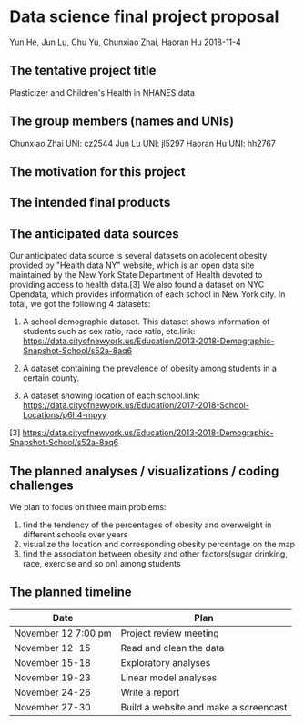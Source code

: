 Data science final project proposal
================
Yun He, Jun Lu, Chu Yu, Chunxiao Zhai, Haoran Hu
2018-11-4

The tentative project title
---------------------------

Plasticizer and Children's Health in NHANES data

The group members (names and UNIs)
----------------------------------

Chunxiao Zhai UNI: cz2544
Jun Lu UNI: jl5297 Haoran Hu UNI: hh2767

The motivation for this project
-------------------------------

The intended final products
---------------------------

The anticipated data sources
----------------------------

Our anticipated data source is several datasets on adolecent obesity provided by "Health data NY" website, which is an open data site maintained by the New York State Department of Health devoted to providing access to health data.\[3\] We also found a dataset on NYC Opendata, which provides information of each school in New York city. In total, we got the following 4 datasets:

1.  A school demographic dataset. This dataset shows information of students such as sex ratio, race ratio, etc.link: <https://data.cityofnewyork.us/Education/2013-2018-Demographic-Snapshot-School/s52a-8aq6>

2.  A dataset containing the prevalence of obesity among students in a certain county.

3.  A dataset showing location of each school.link: <https://data.cityofnewyork.us/Education/2017-2018-School-Locations/p6h4-mpyy>

\[3\] <https://data.cityofnewyork.us/Education/2013-2018-Demographic-Snapshot-School/s52a-8aq6>

The planned analyses / visualizations / coding challenges
---------------------------------------------------------

We plan to focus on three main problems:

1.  find the tendency of the percentages of obesity and overweight in different schools over years
2.  visualize the location and corresponding obesity percentage on the map
3.  find the association between obesity and other factors(sugar drinking, race, exercise and so on) among students

The planned timeline
--------------------

| Date                | Plan                                  |
|---------------------|---------------------------------------|
| November 12 7:00 pm | Project review meeting                |
| November 12-15      | Read and clean the data               |
| November 15-18      | Exploratory analyses                  |
| November 19-23      | Linear model analyses                 |
| November 24-26      | Write a report                        |
| November 27-30      | Build a website and make a screencast |

